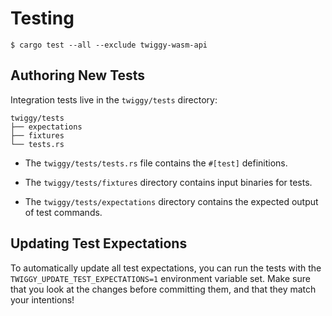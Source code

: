 # Testing

```
$ cargo test --all --exclude twiggy-wasm-api
```

## Authoring New Tests

Integration tests live in the `twiggy/tests` directory:

```
twiggy/tests
├── expectations
├── fixtures
└── tests.rs
```

* The `twiggy/tests/tests.rs` file contains the `#[test]` definitions.

* The `twiggy/tests/fixtures` directory contains input binaries for tests.

* The `twiggy/tests/expectations` directory contains the expected output of test
  commands.

## Updating Test Expectations

To automatically update all test expectations, you can run the tests with the
`TWIGGY_UPDATE_TEST_EXPECTATIONS=1` environment variable set. Make sure that you
look at the changes before committing them, and that they match your intentions!
